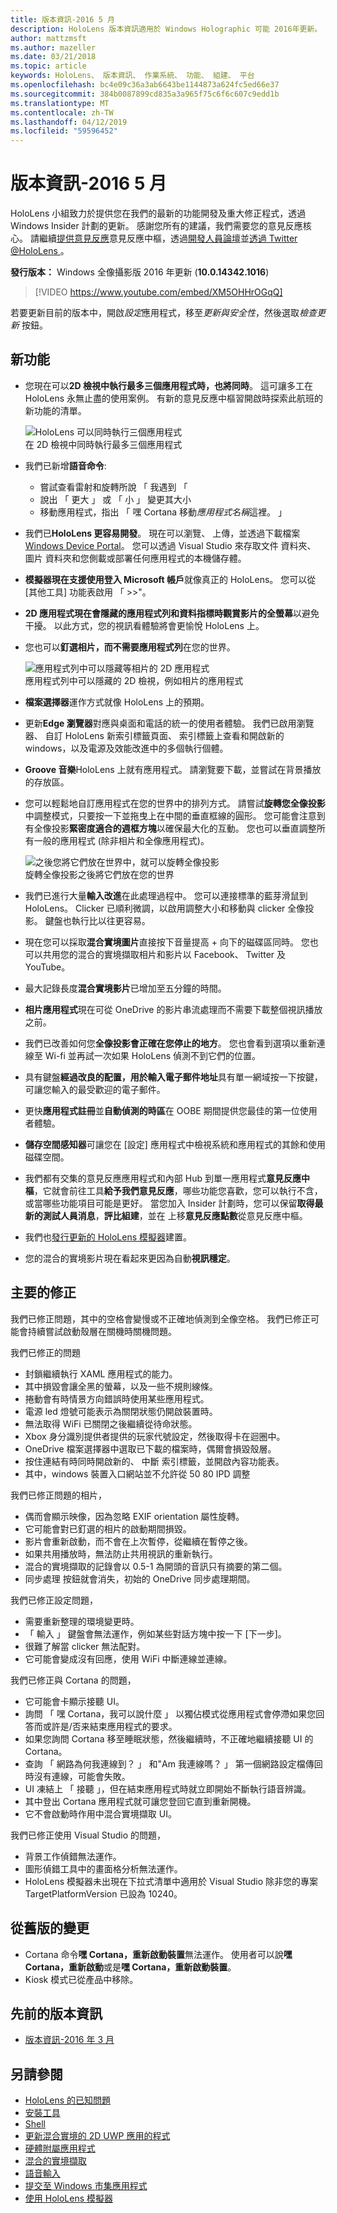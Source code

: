```yaml
---
title: 版本資訊-2016 5 月
description: HoloLens 版本資訊適用於 Windows Holographic 可能 2016年更新。
author: mattzmsft
ms.author: mazeller
ms.date: 03/21/2018
ms.topic: article
keywords: HoloLens、 版本資訊、 作業系統、 功能、 組建、 平台
ms.openlocfilehash: bc4e09c36a3ab6643be1144873a624fc5ed66e37
ms.sourcegitcommit: 384b0087899cd835a3a965f75c6f6c607c9edd1b
ms.translationtype: MT
ms.contentlocale: zh-TW
ms.lasthandoff: 04/12/2019
ms.locfileid: "59596452"
---
```

# <a name="release-notes---may-2016"></a>版本資訊-2016 5 月

HoloLens 小組致力於提供您在我們的最新的功能開發及重大修正程式，透過 Windows Insider 計劃的更新。 感謝您所有的建議，我們需要您的意見反應核心。 請繼續[提供意見反應](give-us-feedback.md)意見反應中樞，透過[開發人員論壇](https://forums.hololens.com)並[透過 Twitter @HoloLens ](https://twitter.com/hololens)。

**發行版本：** Windows 全像攝影版 2016 年更新 (**10.0.14342.1016**)

>[!VIDEO https://www.youtube.com/embed/XM5OHHrOGqQ]

若要更新目前的版本中，開啟*設定*應用程式，移至*更新與安全性*，然後選取*檢查更新* 按鈕。

## <a name="new-features"></a>新功能

* 您現在可以**2D 檢視中執行最多三個應用程式時，也將同時**。 這可讓多工在 HoloLens 永無止盡的使用案例。 有新的意見反應中樞習開啟時探索此航班的新功能的清單。

  ![HoloLens 可以同時執行三個應用程式](images/img-3625-400px.jpg)<br>
  在 2D 檢視中同時執行最多三個應用程式

* 我們已新增**語音命令**:
   * 嘗試查看雷射和旋轉所說 「 我遇到 「
   * 說出 「 更大 」 或 「 小 」 變更其大小
   * 移動應用程式，指出 「 嘿 Cortana 移動*應用程式名稱*這裡。 」
* 我們已**HoloLens 更容易開發**。 現在可以瀏覽、 上傳，並透過下載檔案[Windows Device Portal](using-the-windows-device-portal.md)。 您可以透過 Visual Studio 來存取文件 資料夾、 圖片 資料夾和您側載或部署任何應用程式的本機儲存體。
* **模擬器現在支援使用登入 Microsoft 帳戶**就像真正的 HoloLens。 您可以從 [其他工具] 功能表啟用 「 >>"。
* **2D 應用程式現在會隱藏的應用程式列和資料指標時觀賞影片的全螢幕**以避免干擾。 以此方式，您的視訊看體驗將會更愉悅 HoloLens 上。
* 您也可以**釘選相片，而不需要應用程式列**在您的世界。

  ![應用程式列中可以隱藏等相片的 2D 應用程式](images/img-3626-400px.jpg)<br>
  應用程式列中可以隱藏的 2D 檢視，例如相片的應用程式
  
* **檔案選擇器**運作方式就像 HoloLens 上的預期。
* 更新**Edge 瀏覽器**對應與桌面和電話的統一的使用者體驗。 我們已啟用瀏覽器、 自訂 HoloLens 新索引標籤頁面、 索引標籤上查看和開啟新的 windows，以及電源及效能改進中的多個執行個體。
* **Groove 音樂**HoloLens 上就有應用程式。 請瀏覽要下載，並嘗試在背景播放的存放區。
* 您可以輕鬆地自訂應用程式在您的世界中的排列方式。 請嘗試**旋轉您全像投影**中調整模式，只要按一下並拖曳上在中間的垂直框線的圓形。 您可能會注意到有全像投影**緊密度適合的週框方塊**以確保最大化的互動。 您也可以垂直調整所有一般的應用程式 (除非相片和全像應用程式)。

  ![之後您將它們放在世界中，就可以旋轉全像投影](images/img-3627-400px.jpg)<br>
  旋轉全像投影之後將它們放在您的世界

* 我們已進行大量**輸入改進**在此處理過程中。 您可以連接標準的藍芽滑鼠到 HoloLens。 Clicker 已順利微調，以啟用調整大小和移動與 clicker 全像投影。 鍵盤也執行比以往更容易。
* 現在您可以採取**混合實境圖片**直接按下音量提高 + 向下的磁碟區同時。 您也可以共用您的混合的實境擷取相片和影片以 Facebook、 Twitter 及 YouTube。
* 最大記錄長度**混合實境影片**已增加至五分鐘的時間。
* **相片應用程式**現在可從 OneDrive 的影片串流處理而不需要下載整個視訊播放之前。
* 我們已改善如何您**全像投影會正確在您停止的地方**。 您也會看到選項以重新連線至 Wi-fi 並再試一次如果 HoloLens 偵測不到它們的位置。
* 具有鍵盤**經過改良的配置，用於輸入電子郵件地址**具有單一網域按一下按鍵，可讓您輸入的最受歡迎的電子郵件。
* 更快**應用程式註冊**並**自動偵測的時區**在 OOBE 期間提供您最佳的第一位使用者體驗。
* **儲存空間感知器**可讓您在 [設定] 應用程式中檢視系統和應用程式的其餘和使用磁碟空間。
* 我們都有交集的意見反應應用程式和內部 Hub 到單一應用程式**意見反應中樞**，它就會前往工具**給予我們意見反應**，哪些功能您喜歡，您可以執行不含，或當哪些功能項目可能是更好。 當您加入 Insider 計劃時，您可以保留**取得最新的測試人員消息**，**評比組建**，並在 上移**意見反應點數**從意見反應中樞。
* 我們也[發行更新的 HoloLens 模擬器](install-the-tools.md)建置。
* 您的混合的實境影片現在看起來更因為自動**視訊穩定**。

## <a name="major-fixes"></a>主要的修正

我們已修正問題，其中的空格會變慢或不正確地偵測到全像空格。 我們已修正可能會持續嘗試啟動殼層在關機時關機問題。

我們已修正的問題
* 封鎖繼續執行 XAML 應用程式的能力。
* 其中損毀會讓全黑的螢幕，以及一些不規則線條。
* 捲動會有時情景方向錯誤時使用某些應用程式。
* 電源 led 燈號可能表示為關閉狀態仍開啟裝置時。
* 無法取得 WiFi 已關閉之後繼續從待命狀態。
* Xbox 身分識別提供者提供的玩家代號設定，然後取得卡在迴圈中。
* OneDrive 檔案選擇器中選取已下載的檔案時，偶爾會損毀殼層。
* 按住連結有時同時開啟新的、 中斷 索引標籤，並開啟內容功能表。
* 其中，windows 裝置入口網站並不允許從 50 80 IPD 調整

我們已修正問題的相片，
* 偶而會顯示映像，因為忽略 EXIF orientation 屬性旋轉。
* 它可能會對已釘選的相片的啟動期間損毀。
* 影片會重新啟動，而不會在上次暫停，從繼續在暫停之後。
* 如果共用播放時，無法防止共用視訊的重新執行。
* 混合的實境擷取的記錄會以 0.5-1 為開頭的音訊只有摘要的第二個。
* 同步處理 按鈕就會消失，初始的 OneDrive 同步處理期間。

我們已修正設定問題，
* 需要重新整理的環境變更時。
* 「 輸入 」 鍵盤會無法運作，例如某些對話方塊中按一下 [下一步]。
* 很難了解當 clicker 無法配對。
* 它可能會變成沒有回應，使用 WiFi 中斷連線並連線。

我們已修正與 Cortana 的問題，
* 它可能會卡顯示接聽 UI。
* 詢問 「 嘿 Cortana，我可以說什麼 」 以獨佔模式從應用程式會停滯如果您回答而或許是/否来結束應用程式的要求。
* 如果您詢問 Cortana 移至睡眠狀態，然後繼續時，不正確地繼續接聽 UI 的 Cortana。
* 查詢 「 網路為何我連線到？ 」 和"Am 我連線嗎？ 」 第一個網路設定檔傳回時沒有連線，可能會失敗。
* UI 凍結上 「 接聽 」，但在結束應用程式時就立即開始不斷執行語音辨識。
* 其中登出 Cortana 應用程式就可讓您登回它直到重新開機。
* 它不會啟動時作用中混合實境擷取 UI。

我們已修正使用 Visual Studio 的問題，
* 背景工作偵錯無法運作。
* 圖形偵錯工具中的畫面格分析無法運作。
* HoloLens 模擬器未出現在下拉式清單中適用於 Visual Studio 除非您的專案 TargetPlatformVersion 已設為 10240。

## <a name="changes-from-previous-release"></a>從舊版的變更
* Cortana 命令**嘿 Cortana，重新啟動裝置**無法運作。 使用者可以說**嘿 Cortana，重新啟動**或是**嘿 Cortana，重新啟動裝置**。
* Kiosk 模式已從產品中移除。

## <a name="prior-release-notes"></a>先前的版本資訊
* [版本資訊-2016 年 3 月](release-notes-march-2016.md)

## <a name="see-also"></a>另請參閱
* [HoloLens 的已知問題](hololens-known-issues.md)
* [安裝工具](install-the-tools.md)
* [Shell](navigating-the-windows-mixed-reality-home.md)
* [更新混合實境的 2D UWP 應用的程式](building-2d-apps.md)
* [硬體附屬應用程式](hardware-accessories.md)
* [混合的實境擷取](mixed-reality-capture.md)
* [語音輸入](voice-input.md)
* [提交至 Windows 市集應用程式](submitting-an-app-to-the-microsoft-store.md)
* [使用 HoloLens 模擬器](using-the-hololens-emulator.md)
